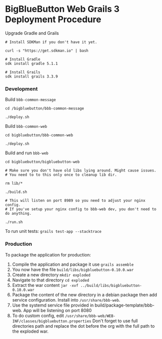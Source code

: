 # BigBlueButton Web Grails 3 Deployment Procedure

Upgrade Gradle and Grails

```
# Install SDKMan if you don't have it yet.

curl -s "https://get.sdkman.io" | bash

# Install Gradle
sdk install gradle 5.1.1

# Install Grails
sdk install grails 3.3.9
```

### Development

Build `bbb-common-message`

```
cd /bigbluebutton/bbb-common-message

./deploy.sh
```

Build `bbb-common-web`

```
cd bigbluebutton/bbb-common-web

./deploy.sh
```

Build and run `bbb-web`

```
cd bigbluebutton/bigbluebutton-web

# Make sure you don't have old libs lying around. Might cause issues.
# You need to to this only once to cleanup lib dir.

rm lib/*

./build.sh

# This will listen on port 8989 so you need to adjust your nginx config.
# If you've setup your nginx config to bbb-web dev, you don't need to do anything.

./run.sh

```

To run unit tests: `grails test-app --stacktrace`

### Production

To package the application for production:

1. Compile the application and package it use `grails assemble`
2. You now have the file `build/libs/bigbluebutton-0.10.0.war`
3. Create a new directory `mkdir exploded`
4. Navigate to that directory `cd exploded`
5. Extract the war content `jar -xvf ../build/libs/bigbluebutton-0.10.0.war`
6. Package the content of the new directory in a debian package then add service configuration. Install into `/usr/share/bbb-web`.
7. Use the systemd service file provided in build/package-template/bbb-web. App will be listening on port 8080
8. To do custom config, edit `/usr/share/bbb-web/WEB-INF/classes/bigbluebutton.properties`
Don't forget to use full directories path and replace the dot before the org with the full path to the exploded war.
